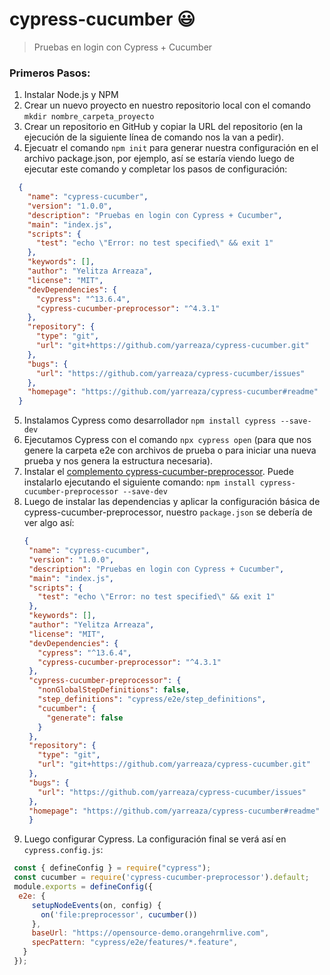 # cypress-cucumber :smiley:
>  Pruebas en login con Cypress + Cucumber

### Primeros Pasos:
1. Instalar Node.js y NPM
2. Crear un nuevo proyecto en nuestro repositorio local con el comando  `mkdir nombre_carpeta_proyecto`
3. Crear un repositorio en GitHub y copiar la URL del repositorio (en la ejecución de la siguiente línea de comando nos la van a pedir).
4. Ejecuatr el comando `npm init` para generar nuestra configuración en el archivo package.json, por ejemplo, así se estaría viendo luego de ejecutar este comando y completar los pasos de configuración:

``` JSON
  {
    "name": "cypress-cucumber",
    "version": "1.0.0",
    "description": "Pruebas en login con Cypress + Cucumber",
    "main": "index.js",
    "scripts": {
      "test": "echo \"Error: no test specified\" && exit 1"
    },
    "keywords": [],
    "author": "Yelitza Arreaza",
    "license": "MIT",
    "devDependencies": {
      "cypress": "^13.6.4",
      "cypress-cucumber-preprocessor": "^4.3.1"
    },
    "repository": {
      "type": "git",
      "url": "git+https://github.com/yarreaza/cypress-cucumber.git"
    },
    "bugs": {
      "url": "https://github.com/yarreaza/cypress-cucumber/issues"
    },
    "homepage": "https://github.com/yarreaza/cypress-cucumber#readme"
  }
```

5. Instalamos Cypress como desarrollador `npm install cypress --save-dev`
7. Ejecutamos Cypress con el comando `npx cypress open` (para que nos genere la carpeta e2e con archivos de prueba o para iniciar una nueva prueba y nos genera la estructura necesaria).
8.  Instalar el [complemento cypress-cucumber-preprocessor](https://www.npmjs.com/package/cypress-cucumber-preprocessor). Puede instalarlo ejecutando el siguiente comando:
    `npm install cypress-cucumber-preprocessor --save-dev`
9. Luego de instalar las dependencias y aplicar la configuración básica de cypress-cucumber-preprocessor, nuestro `package.json` se debería de ver algo así:
   ``` JSON
   {
    "name": "cypress-cucumber",
    "version": "1.0.0",
    "description": "Pruebas en login con Cypress + Cucumber",
    "main": "index.js",
    "scripts": {
      "test": "echo \"Error: no test specified\" && exit 1"
    },
    "keywords": [],
    "author": "Yelitza Arreaza",
    "license": "MIT",
    "devDependencies": {
      "cypress": "^13.6.4",
      "cypress-cucumber-preprocessor": "^4.3.1"
    },
    "cypress-cucumber-preprocessor": {
      "nonGlobalStepDefinitions": false,
      "step_definitions": "cypress/e2e/step_definitions",
      "cucumber": {
        "generate": false
      }
    },
    "repository": {
      "type": "git",
      "url": "git+https://github.com/yarreaza/cypress-cucumber.git"
    },
    "bugs": {
      "url": "https://github.com/yarreaza/cypress-cucumber/issues"
    },
    "homepage": "https://github.com/yarreaza/cypress-cucumber#readme"
    }
   ```  
10. Luego configurar Cypress. La configuración final se verá así en `cypress.config.js`:

 ``` javaScript
  const { defineConfig } = require("cypress");
  const cucumber = require('cypress-cucumber-preprocessor').default;
  module.exports = defineConfig({
   e2e: {
      setupNodeEvents(on, config) {
        on('file:preprocessor', cucumber())
      },
      baseUrl: "https://opensource-demo.orangehrmlive.com",
      specPattern: "cypress/e2e/features/*.feature",
    }
  });
  ```



    


     



